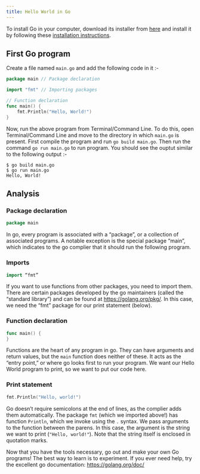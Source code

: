 ```yaml
---
title: Hello World in Go
---
```


To install Go in your computer, download its installer from <a href='https://golang.org/dl/' target='_blank' rel='nofollow'>here</a> and install it by following these <a href='https://golang.org/doc/install' target='_blank' rel='nofollow'>installation instructions</a>.


## First Go program

Create a file named `main.go` and add the following code in it :-

```go
package main // Package declaration

import "fmt" // Importing packages

// Function declaration
func main() {
	fmt.Println("Hello, World!")
}

```
Now, run the above program from Terminal/Command Line. To do this, open Terminal/Command Line and move to the directory in which `main.go` is present. First compile the program and run `go build main.go`. Then run the command `go run main.go` to run program.
You should see the ouptut similar to the following output :-

    $ go build main.go
    $ go run main.go
    Hello, World!

## Analysis

### Package declaration

```go
package main
```

In go, every program is associated with a “package”, or a collection of associated programs. A notable exception is the special package “main”, which indicates to the go complier that it should run the following program.

### Imports

```go
import “fmt”
```

If you want to use functions from other packages, you need to import them. There are certain packages developed by the go maintainers (called the “standard library”) and can be found at https://golang.org/pkg/. In this case, we need the “fmt” package for our print statement (below).

### Function declaration

```go
func main() {
}
```

Functions are the heart of any program in go. They can have arguments and return values, but the `main` function does neither of these. It acts as the “entry point,” or where go looks first to run your program. We want our Hello World program to print, so we want to put our code here.

### Print statement

```go
fmt.Println("Hello, world!")
```

Go doesn’t require semicolons at the end of lines, as the complier adds them automatically. The package `fmt` (which we imported above!) has function `Println`, which we invoke using the `.` syntax. We pass arguments to the function between the parens. In this case, the argument is the string we want to print (`"Hello, world!"`). Note that the string itself is enclosed in quotation marks.

Now that you have the tools necessary, go out and make your own Go programs! The best way to learn is to experiment. If you ever need help, try the excellent go documentation: https://golang.org/doc/
